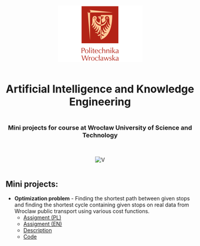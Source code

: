 <div align="center" style="display:grid;place-items:center;">
<p>
    <img src="./docs/pwr.png" height="150">
</p>
<h1> Artificial Intelligence and Knowledge Engineering </h1>
<h3> Mini projects for course at Wrocław University of Science and Technology </h2>
<br>

![V](https://img.shields.io/badge/V-%235D87BF.svg?style=for-the-badge&logo=V&logoColor=white)
<!-- ![Python](https://img.shields.io/badge/python-%233670A0?style=for-the-badge&logo=python&logoColor=white)
![PyTorch](https://img.shields.io/badge/pytorch-%23EE4C2C?style=for-the-badge&logo=pytorch&logoColor=white) -->
</div>

## Mini projects:

* **Optimization problem** - Finding the shortest path between given stops and finding the shortest cycle containing given stops on real data from Wroclaw public transport using various cost functions.
  * [Assigment (PL)](./docs/Lab_1_PL.pdf)
  * [Assigment (EN)](./docs/Lab_1_EN.pdf)
  * [Description](./Project1/README.md)
  * [Code](./Project1/src/)